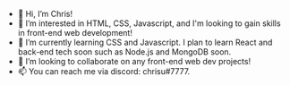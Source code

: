 - 👋 Hi, I’m Chris!
- 👀 I’m interested in HTML, CSS, Javascript, and I'm looking to gain skills in front-end web development!
- 🌱 I’m currently learning CSS and Javascript. I plan to learn React and back-end tech soon such as Node.js and MongoDB soon.
- 💞️ I’m looking to collaborate on any front-end web dev projects!
- 📫 You can reach me via discord: chrisu#7777.

